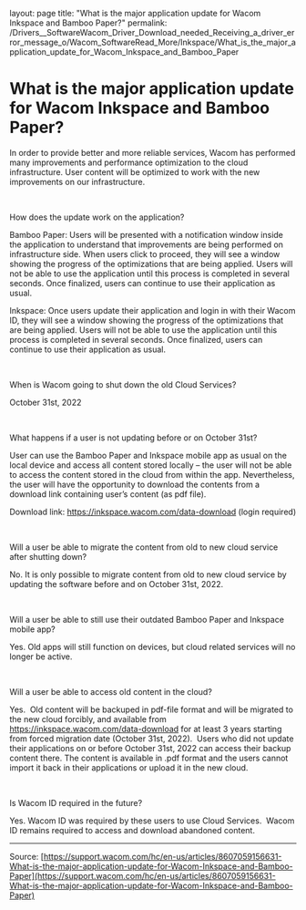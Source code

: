 layout: page
title: "What is the major application update for Wacom Inkspace and Bamboo Paper?"
permalink: /Drivers__SoftwareWacom_Driver_Download_needed_Receiving_a_driver_error_message_o/Wacom_SoftwareRead_More/Inkspace/What_is_the_major_application_update_for_Wacom_Inkspace_and_Bamboo_Paper

# What is the major application update for Wacom Inkspace and Bamboo Paper?

In order to provide better and more reliable services, Wacom has performed many improvements and performance optimization to the cloud infrastructure. User content will be optimized to work with the new improvements on our infrastructure.


 


How does the update work on the application?


Bamboo Paper: Users will be presented with a notification window inside the application to understand that improvements are being performed on infrastructure side. When users click to proceed, they will see a window showing the progress of the optimizations that are being applied. Users will not be able to use the application until this process is completed in several seconds. Once finalized, users can continue to use their application as usual.


Inkspace: Once users update their application and login in with their Wacom ID, they will see a window showing the progress of the optimizations that are being applied. Users will not be able to use the application until this process is completed in several seconds. Once finalized, users can continue to use their application as usual.


 


When is Wacom going to shut down the old Cloud Services?


October 31st, 2022


 


What happens if a user is not updating before or on October 31st?


User can use the Bamboo Paper and Inkspace mobile app as usual on the local device and access all content stored locally – the user will not be able to access the content stored in the cloud from within the app. Nevertheless, the user will have the opportunity to download the contents from a download link containing user’s content (as pdf file).


Download link: https://inkspace.wacom.com/data-download (login required)


 


Will a user be able to migrate the content from old to new cloud service after shutting down?


No. It is only possible to migrate content from old to new cloud service by updating the software before and on October 31st, 2022.


 


Will a user be able to still use their outdated Bamboo Paper and Inkspace mobile app?


Yes. Old apps will still function on devices, but cloud related services will no longer be active.


 


Will a user be able to access old content in the cloud?


Yes.  Old content will be backuped in pdf-file format and will be migrated to the new cloud forcibly, and available from https://inkspace.wacom.com/data-download for at least 3 years starting from forced migration date (October 31st, 2022).  Users who did not update their applications on or before October 31st, 2022 can access their backup content there. The content is available in .pdf format and the users cannot import it back in their applications or upload it in the new cloud.


 


Is Wacom ID required in the future?


Yes. Wacom ID was required by these users to use Cloud Services.  Wacom ID remains required to access and download abandoned content.

---
Source: [https://support.wacom.com/hc/en-us/articles/8607059156631-What-is-the-major-application-update-for-Wacom-Inkspace-and-Bamboo-Paper](https://support.wacom.com/hc/en-us/articles/8607059156631-What-is-the-major-application-update-for-Wacom-Inkspace-and-Bamboo-Paper)
